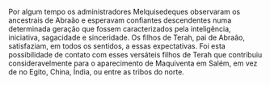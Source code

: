 ﻿Por algum tempo os administradores Melquisedeques observaram os ancestrais de Abraão e esperavam confiantes descendentes numa determinada geração que fossem caracterizados pela inteligência, iniciativa, sagacidade e sinceridade. Os filhos de Terah, pai de Abraão, satisfaziam, em todos os sentidos, a essas expectativas. Foi esta possibilidade de contato com esses versáteis filhos de Terah que contribuiu consideravelmente para o aparecimento de Maquiventa em Salém, em vez de no Egito, China, Índia, ou entre as tribos do norte.
